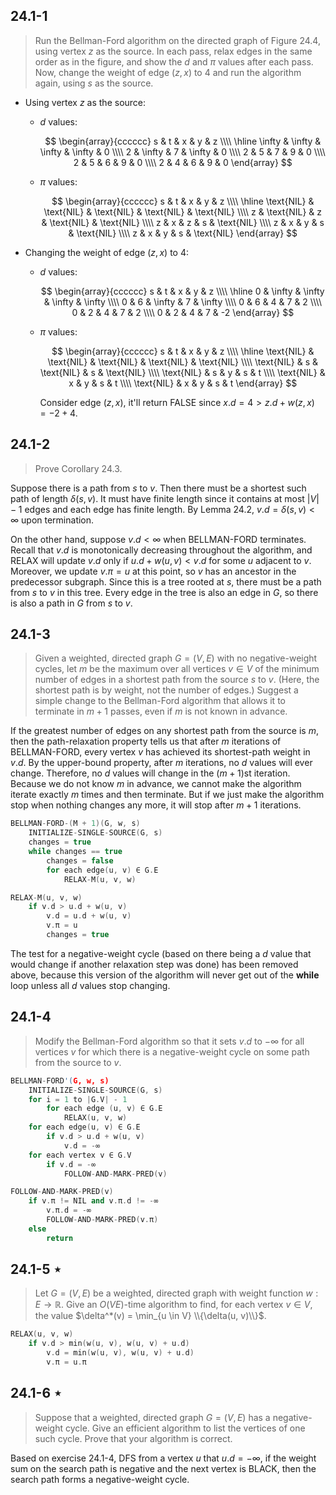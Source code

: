 ## 24.1-1

> Run the Bellman-Ford algorithm on the directed graph of Figure 24.4, using vertex $z$ as the source. In each pass, relax edges in the same order as in the figure, and show the $d$ and $\pi$ values after each pass. Now, change the weight of edge $(z, x)$ to $4$ and run the algorithm again, using $s$ as the source.

- Using vertex $z$ as the source:

    - $d$ values:

        $$
        \begin{array}{cccccc}
        s & t & x & y & z \\\\
        \hline
        \infty & \infty & \infty & \infty & 0 \\\\
        2 & \infty & 7 & \infty & 0 \\\\
        2 & 5 & 7 & 9 & 0 \\\\
        2 & 5 & 6 & 9 & 0 \\\\
        2 & 4 & 6 & 9 & 0
        \end{array}
        $$

    - $\pi$ values:

        $$
        \begin{array}{cccccc}
        s & t & x & y & z \\\\
        \hline
        \text{NIL} & \text{NIL} & \text{NIL} & \text{NIL} & \text{NIL} \\\\
        z & \text{NIL} & z & \text{NIL} & \text{NIL} \\\\
        z & x & z & s & \text{NIL} \\\\
        z & x & y & s & \text{NIL} \\\\
        z & x & y & s & \text{NIL}
        \end{array}
        $$

- Changing the weight of edge $(z, x)$ to $4$:

    - $d$ values:

        $$
        \begin{array}{cccccc}
        s & t & x & y & z \\\\
        \hline
        0 & \infty & \infty & \infty & \infty \\\\
        0 & 6 & \infty & 7 & \infty \\\\
        0 & 6 & 4 & 7 & 2 \\\\
        0 & 2 & 4 & 7 & 2 \\\\
        0 & 2 & 4 & 7 & -2
        \end{array}
        $$

    - $\pi$ values:

        $$
        \begin{array}{cccccc}
        s & t & x & y & z \\\\
        \hline
        \text{NIL} & \text{NIL} & \text{NIL} & \text{NIL} & \text{NIL} \\\\
        \text{NIL} & s & \text{NIL} & s & \text{NIL} \\\\
        \text{NIL} & s & y & s & t \\\\
        \text{NIL} & x & y & s & t \\\\
        \text{NIL} & x & y & s & t
        \end{array}
        $$

        Consider edge $(z, x)$, it'll return $\text{FALSE}$ since $x.d = 4 > z.d + w(z, x) = -2 + 4$.

## 24.1-2

> Prove Corollary 24.3.

Suppose there is a path from $s$ to $v$. Then there must be a shortest such path of length $\delta(s, v)$. It must have finite length since it contains at most $|V| - 1$ edges and each edge has finite length. By Lemma 24.2, $v.d = \delta(s, v) < \infty$ upon termination.

On the other hand, suppose $v.d < \infty$ when $\text{BELLMAN-FORD}$ terminates. Recall that $v.d$ is monotonically decreasing throughout the algorithm, and $\text{RELAX}$ will update $v.d$ only if $u.d + w(u, v) < v.d$ for some $u$ adjacent to $v$. Moreover, we update $v.\pi = u$ at this point, so $v$ has an ancestor in the predecessor subgraph. Since this is a tree rooted at $s$, there must be a path from $s$ to $v$ in this tree. Every edge in the tree is also an edge in $G$, so there is also a path in $G$ from $s$ to $v$.

## 24.1-3

> Given a weighted, directed graph $G = (V, E)$ with no negative-weight cycles, let $m$ be the maximum over all vertices $v \in V$ of the minimum number of edges in a shortest path from the source $s$ to $v$. (Here, the shortest path is by weight, not the number of edges.) Suggest a simple change to the Bellman-Ford algorithm that allows it to terminate in $m + 1$ passes, even if $m$ is not known in advance.

If the greatest number of edges on any shortest path from the source is $m$, then the path-relaxation property tells us that after $m$ iterations of $\text{BELLMAN-FORD}$, every vertex $v$ has achieved its shortest-path weight in $v.d$. By the upper-bound property, after $m$ iterations, no $d$ values will ever change. Therefore, no $d$ values will change in the $(m + 1)$st iteration. Because we do not know $m$ in advance, we cannot make the algorithm iterate exactly $m$ times and then terminate. But if we just make the algorithm stop when nothing changes any more, it will stop after $m + 1$ iterations.

```cpp
BELLMAN-FORD-(M + 1)(G, w, s)
    INITIALIZE-SINGLE-SOURCE(G, s)
    changes = true
    while changes == true
        changes = false
        for each edge(u, v) ∈ G.E
            RELAX-M(u, v, w)
```

```cpp
RELAX-M(u, v, w)
    if v.d > u.d + w(u, v)
        v.d = u.d + w(u, v)
        v.π = u
        changes = true
```

The test for a negative-weight cycle (based on there being a $d$ value that would change if another relaxation step was done) has been removed above, because this version of the algorithm will never get out of the **while** loop unless all $d$ values stop changing.

## 24.1-4

> Modify the Bellman-Ford algorithm so that it sets $v.d$ to $-\infty$ for all vertices $v$ for which there is a negative-weight cycle on some path from the source to $v$.

```cpp
BELLMAN-FORD'(G, w, s)
    INITIALIZE-SINGLE-SOURCE(G, s)
    for i = 1 to |G.V| - 1
        for each edge (u, v) ∈ G.E
            RELAX(u, v, w)
    for each edge(u, v) ∈ G.E
        if v.d > u.d + w(u, v)
            v.d = -∞
    for each vertex v ∈ G.V
        if v.d = -∞
            FOLLOW-AND-MARK-PRED(v)
```

```cpp
FOLLOW-AND-MARK-PRED(v)
    if v.π != NIL and v.π.d != -∞
        v.π.d = -∞
        FOLLOW-AND-MARK-PRED(v.π)
    else
        return
```

## 24.1-5 $\star$

> Let $G = (V, E)$ be a weighted, directed graph with weight function $w : E \rightarrow \mathbb R$. Give an $O(VE)$-time algorithm to find, for each vertex $v \in V$, the value $\delta^*(v) = \min_{u \in V} \\{\delta(u, v)\\}$.

```cpp
RELAX(u, v, w)
    if v.d > min(w(u, v), w(u, v) + u.d)
        v.d = min(w(u, v), w(u, v) + u.d)
        v.π = u.π
```

## 24.1-6 $\star$

> Suppose that a weighted, directed graph $G = (V, E)$ has a negative-weight cycle. Give an efficient algorithm to list the vertices of one such cycle. Prove that your algorithm is correct.

Based on exercise 24.1-4, $\text{DFS}$ from a vertex $u$ that $u.d = -\infty$, if the weight sum on the search path is negative and the next vertex is $\text{BLACK}$, then the search path forms a negative-weight cycle.
